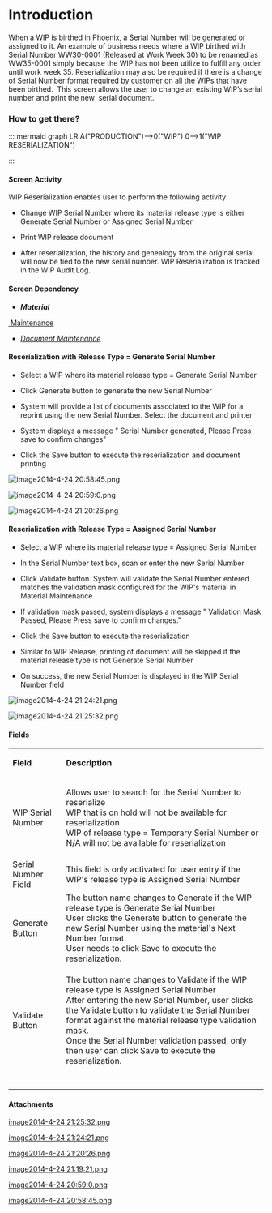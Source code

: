 # Introduction

When a WIP is birthed in Phoenix, a Serial Number will be generated or assigned to it. An example of business needs where a WIP birthed with Serial Number WW30-0001 (Released at Work Week 30) to be renamed as WW35-0001 simply because the WIP has not been utilize to fulfill any order until work week 35. Reserialization may also be required if there is a change of Serial Number format required by customer on all the WIPs that have been birthed. 
This screen allows the user to change an existing WIP’s serial number and print the new 
serial document. 



### How to get there?



::: mermaid
graph LR
A("PRODUCTION")-->0("WIP")
0-->1("WIP RESERIALIZATION")

:::


#### **Screen Activity** 



WIP Reserialization enables user to perform the following activity:

- Change WIP Serial Number where its material release type is either Generate Serial Number or Assigned Serial Number

- Print WIP release document

- After reserialization, the history and genealogy from the original serial will now be tied to the new serial number. WIP Reserialization is tracked in the WIP Audit Log.



#### **Screen Dependency** 



- ***Material***

[ Maintenance](/iFactory-JGP-MES/iFactory-JGP-MES-Home/iFactory-JGP-MS/CONTENT/Data-Importer/GRN-Hold-Data-Importer.md)
- *[Document Maintenance](/iFactory-JGP-MES/iFactory-JGP-MES-Home/iFactory-JGP-MS/CONTENT/General-Production/Printing/Document-(3.0).md)*



#### **Reserialization with Release Type = Generate Serial Number** 



- Select a WIP where its material release type = Generate Serial Number

- Click Generate button to generate the new Serial Number

- System will provide a list of documents associated to the WIP for a reprint using the new Serial Number. Select the document and printer

- System displays a message "
Serial Number generated, Please Press save to confirm changes"

- Click the Save button to execute the reserialization and document printing

![image2014-4-24 20:58:45.png](/.attachments/29918652.png)


![image2014-4-24 20:59:0.png](/.attachments/29918651.png)


![image2014-4-24 21:20:26.png](/.attachments/29918649.png)





#### **Reserialization with Release Type = Assigned Serial Number** 




- Select a WIP where its material release type = Assigned Serial Number

- In the Serial Number text box, scan or enter the new Serial Number

- Click Validate button. System will validate the Serial Number entered matches the validation mask configured for the WIP's material in Material Maintenance

- If validation mask passed, system displays a message "
Validation Mask Passed, Please Press save to confirm changes."

- Click the Save button to execute the reserialization


- Similar to WIP Release, printing of document will be skipped if the material release type is not Generate Serial Number


- On success, the new Serial Number is displayed in the WIP Serial Number field


![image2014-4-24 21:24:21.png](/.attachments/29918648.png)


![image2014-4-24 21:25:32.png](/.attachments/29918647.png)




#### **Fields** 




<table class="confluenceTable"><tbody><tr><td class="highlight confluenceTd"><p><strong>Field</strong></p></td><td class="highlight confluenceTd"><p><strong>Description</strong></p></td></tr><tr><td class="confluenceTd">WIP Serial Number</td><td class="confluenceTd"><p>Allows user to search for the Serial Number to reserialize <br />WIP that is on hold will not be available for reserialization<br />WIP of release type = Temporary Serial Number or N/A will not be available for reserialization </p></td></tr><tr><td colspan="1" class="confluenceTd">Serial Number Field</td><td colspan="1" class="confluenceTd">This field is only activated for user entry if the WIP's release type is Assigned Serial Number</td></tr><tr><td colspan="1" class="confluenceTd"><span>Generate Button</span></td><td colspan="1" class="confluenceTd"><span>The button name changes to Generate if the WIP release type is Generate Serial Number<br />User clicks the Generate button to generate the new Serial Number using the material's Next Number format.<br />User needs to click Save to <span>execute the reserialization.</span></span></td></tr><tr><td colspan="1" class="confluenceTd">Validate Button</td><td colspan="1" class="confluenceTd"><p><span>The button name changes to Validate if the WIP release type is Assigned Serial Number</span><br /><span>After entering the new Serial Number, user clicks the Validate button to validate the Serial Number format against the material release type validation mask. <br />Once the Serial Number validation passed, only then user can click Save to execute the reserialization.</span></p></td></tr><tr><td colspan="1" class="confluenceTd"> </td><td colspan="1" class="confluenceTd"> </td></tr></tbody></table>









#### Attachments

[image2014-4-24 21:25:32.png](/.attachments/29918647.png)
[image2014-4-24 21:24:21.png](/.attachments/29918648.png)
[image2014-4-24 21:20:26.png](/.attachments/29918649.png)
[image2014-4-24 21:19:21.png](/.attachments/29918650.png)
[image2014-4-24 20:59:0.png](/.attachments/29918651.png)
[image2014-4-24 20:58:45.png](/.attachments/29918652.png)
